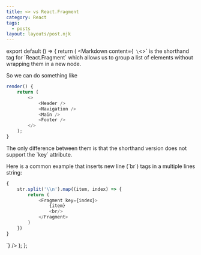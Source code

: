 ```yaml
---
title: <> vs React.Fragment
category: React
tags:
  - posts
layout: layouts/post.njk
---
```


export default () => {
    return (
<Markdown
    content={`
\`<>\` is the shorthand tag for \`React.Fragment\` which allows us to group a list of elements without wrapping them in a new node.

So we can do something like

~~~ javascript
render() {
    return (
        <>
            <Header />
            <Navigation />
            <Main />
            <Footer />
        </>
    );
}
~~~
    
The only difference between them is that the shorthand version does not support the \`key\` attribute.

Here is a common example that inserts new line (\`br\`) tags in a multiple lines string:

~~~ javascript
{
    str.split('\\n').map((item, index) => {
        return (
            <Fragment key={index}>
                {item}
                <br/>
            </Fragment>
        )
    })
}
~~~  
`}
/>
    );
};
